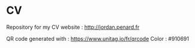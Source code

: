 # CV

Repository for my CV website : http://jordan.penard.fr

QR code generated with : https://www.unitag.io/fr/qrcode
Color : #910691
